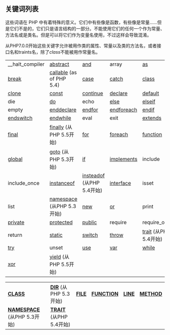 关键词列表
----------

这些词语在 PHP
中有着特殊的意义。它们中有些像是函数，有些像是常量……但是它们不是的，它们只是语言结构的一部分。不能使用它们的任何一个作为常量、方法名或是类名。但是可以将它们作为变量名使用，不过这样会导致混淆。

从PHP7.0.0开始这些关键字允许被用作类的属性、常量以及类的方法名，或者接口名和traints名，除了*class*不能被用作常量名。

|                                                                                  |                                                                                   |                                                                                                               |                                                                                   |                                                                                          |
|----------------------------------------------------------------------------------|-----------------------------------------------------------------------------------|---------------------------------------------------------------------------------------------------------------|-----------------------------------------------------------------------------------|------------------------------------------------------------------------------------------|
| <span class="function">\_\_halt\_compiler</span>                                 | <a href="/language/oop5/abstract.html" class="link">abstract</a>                  | <a href="/language/operators/logical.html" class="link">and</a>                                               | <span class="function">array</span>                                               | <a href="/control-structures/foreach.html" class="link">as</a>                           |
| <a href="/control-structures/break.html" class="link">break</a>                  | <a href="/language/types/callable.html" class="link">callable</a> (as of PHP 5.4) | <a href="/control-structures/switch.html" class="link">case</a>                                               | <a href="/language/exceptions.html" class="link">catch</a>                        | <a href="/language/oop5/basic.html#language.oop5.basic.class" class="link">class</a>     |
| <a href="/language/oop5/cloning.html" class="link">clone</a>                     | <a href="/language/oop5/constants.html" class="link">const</a>                    | <a href="/control-structures/continue.html" class="link">continue</a>                                         | <a href="/control-structures/declare.html" class="link">declare</a>               | <a href="/control-structures/switch.html" class="link">default</a>                       |
| <span class="function">die</span>                                                | <a href="/control-structures/do/while.html" class="link">do</a>                   | <span class="function">echo</span>                                                                            | <a href="/control-structures/else.html" class="link">else</a>                     | <a href="/control-structures/elseif.html" class="link">elseif</a>                        |
| <span class="function">empty</span>                                              | <a href="/control-structures/declare.html" class="link">enddeclare</a>            | <a href="/control-structures/alternative-syntax.html" class="link">endfor</a>                                 | <a href="/control-structures/alternative-syntax.html" class="link">endforeach</a> | <a href="/control-structures/alternative-syntax.html" class="link">endif</a>             |
| <a href="/control-structures/alternative-syntax.html" class="link">endswitch</a> | <a href="/control-structures/alternative-syntax.html" class="link">endwhile</a>   | <span class="function">eval</span>                                                                            | <span class="function">exit</span>                                                | <a href="/language/oop5/basic.html#language.oop5.basic.extends" class="link">extends</a> |
| <a href="/language/oop5/final.html" class="link">final</a>                       | <a href="/language/exceptions.html" class="link">finally</a> (从PHP 5.5开始)      | <a href="/control-structures/for.html" class="link">for</a>                                                   | <a href="/control-structures/foreach.html" class="link">foreach</a>               | <a href="/functions/user-defined.html" class="link">function</a>                         |
| <a href="/language/variables/scope.html" class="link">global</a>                 | <a href="/control-structures/goto.html" class="link">goto</a> (从PHP 5.3开始)     | <a href="/control-structures/if.html" class="link">if</a>                                                     | <a href="/language/oop5/interfaces.html" class="link">implements</a>              | <span class="function">include</span>                                                    |
| <span class="function">include\_once</span>                                      | <a href="/language/operators/type.html" class="link">instanceof</a>               | <a href="/language/oop5/traits.html#language.oop5.traits.conflict" class="link">insteadof</a> (从PHP 5.4开始) | <a href="/language/oop5/interfaces.html" class="link">interface</a>               | <span class="function">isset</span>                                                      |
| <span class="function">list</span>                                               | <a href="/language/namespaces.html" class="link">namespace</a> (从PHP 5.3开始)    | <a href="/language/oop5/basic.html#language.oop5.basic.extends" class="link">new</a>                          | <a href="/language/operators/logical.html" class="link">or</a>                    | <span class="function">print</span>                                                      |
| <a href="/language/oop5/visibility.html" class="link">private</a>                | <a href="/language/oop5/visibility.html" class="link">protected</a>               | <a href="/language/oop5/visibility.html" class="link">public</a>                                              | <span class="function">require</span>                                             | <span class="function">require\_once</span>                                              |
| <span class="function">return</span>                                             | <a href="/language/variables/scope.html" class="link">static</a>                  | <a href="/control-structures/switch.html" class="link">switch</a>                                             | <a href="/language/exceptions.html" class="link">throw</a>                        | <a href="/language/oop5/traits.html" class="link">trait</a> (从PHP 5.4开始)              |
| <a href="/language/exceptions.html" class="link">try</a>                         | <span class="function">unset</span>                                               | <a href="/language/namespaces.html" class="link">use</a>                                                      | <a href="/language/oop5/properties.html" class="link">var</a>                     | <a href="/control-structures/while.html" class="link">while</a>                          |
| <a href="/language/operators/logical.html" class="link">xor</a>                  | <a href="/language/generators.html" class="link">yield</a> (从PHP 5.5开始)        |                                                                                                               |                                                                                   |                                                                                          |

|                                                                                                |                                                                                          |                                                                         |                                                                             |                                                                         |                                                                           |
|------------------------------------------------------------------------------------------------|------------------------------------------------------------------------------------------|-------------------------------------------------------------------------|-----------------------------------------------------------------------------|-------------------------------------------------------------------------|---------------------------------------------------------------------------|
| <a href="/language/constants/predefined.html" class="link">__CLASS__</a>                       | <a href="/language/constants/predefined.html" class="link">__DIR__</a> (从PHP 5.3开始)   | <a href="/language/constants/predefined.html" class="link">__FILE__</a> | <a href="/language/constants/predefined.html" class="link">__FUNCTION__</a> | <a href="/language/constants/predefined.html" class="link">__LINE__</a> | <a href="/language/constants/predefined.html" class="link">__METHOD__</a> |
| <a href="/language/namespaces/nsconstants.html" class="link">__NAMESPACE__</a> (从PHP 5.3开始) | <a href="/language/constants/predefined.html" class="link">__TRAIT__</a> (从PHP 5.4开始) |                                                                         |                                                                             |                                                                         |                                                                           |
